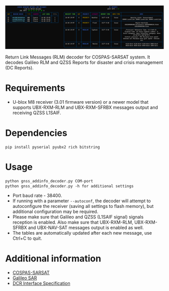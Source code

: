 !["preview"](preview.PNG?raw=true)

Return Link Messages (RLM) decoder for COSPAS-SARSAT system. It decodes Galileo RLM and QZSS Reports for disaster and crisis management (DC Reports).

Requirements
==========
- U-blox M8 receiver (3.01 firmware version) or a newer model that supports UBX-RXM-RLM and UBX-RXM-SFRBX messages output and receiving QZSS L1SAIF.

Dependencies
===========

```
pip install pyserial pyubx2 rich bitstring 
```

Usage
=============
```
python gnss_addinfo_decoder.py COM-port
python gnss_addinfo_decoder.py -h for additional settings
```
- Port baud rate - 38400.
- If running with a parameter `--autoconf`, the decoder will attempt to autoconfigure the receiver (saving all settings to flash memory), but additional configuration may be required.
- Please make sure that Galileo and QZSS (L1SAIF signal) signals reception is enabled. Also make sure that UBX-RXM-RLM, UBX-RXM-SFRBX and UBX-NAV-SAT messages output is enabled as well.
- The tables are automatically updated after each new message, use Ctrl+С to quit.

Additional information
=========================

- [COSPAS-SARSAT](https://cospas-sarsat.int/en/pro)
- [Galileo SAR](https://www.gsc-europa.eu/galileo/services/search-and-rescue-sar-galileo-service)
- [DCR Interface Specification](https://qzss.go.jp/en/technical/ps-is-qzss/ps-is-qzss.html)
